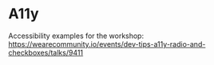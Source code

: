 # A11y
Accessibility examples for the workshop:
https://wearecommunity.io/events/dev-tips-a11y-radio-and-checkboxes/talks/9411
